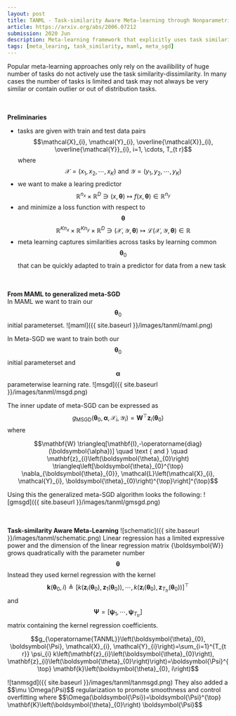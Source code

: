 ```yaml
---
layout: post
title: TANML - Task-similarity Aware Meta-learning through Nonparametric Kernel Regression
article: https://arxiv.org/abs/2006.07212
submission: 2020 Jun
description: Meta-learning framework that explicitly uses task similarity in the form of kernels and an associated meta-learing algorithm.
tags: [meta_learing, task_similarity, maml, meta_sgd]
---
```


Popular meta-learning approaches only rely on the availibility of huge number of tasks do not actively use the task similarity-dissimilarity.
In many cases the number of tasks is limited and task may not always be very similar or contain outlier or out of distribution tasks.

<br/><br/>
<strong>Preliminaries</strong>  
* tasks are given with train and test data pairs $$\mathcal{X}_{i}, \mathcal{Y}_{i}, \overline{\mathcal{X}}_{i}, \overline{\mathcal{Y}}_{i}, i=1, \cdots, T_{t r}$$ 
where $$\mathcal{X}=\left(x_{1}, x_{2}, \cdots, x_{K}\right) \text { and } \mathcal{Y}=\left(y_{1}, y_{2}, \cdots, y_{K}\right)$$
* we want to make a learing predictor $$\mathbb{R}^{n_{x}} \times \mathbb{R}^{D} \ni(x, \boldsymbol{\theta}) \mapsto f(x, \boldsymbol{\theta}) \in \mathbb{R}^{n_{y}}$$
* and minimize a loss function with respect to $$\boldsymbol{\theta}$$ $$\mathbb{R}^{K n_{x}} \times \mathbb{R}^{K n_{y}} \times \mathbb{R}^{D} \ni(\mathcal{X}, \mathcal{Y}, \boldsymbol{\theta}) \mapsto \mathcal{L}(\mathcal{X}, \mathcal{Y}, \boldsymbol{\theta}) \in \mathbb{R}$$
* meta learning captures similarities across tasks by learning common $$\boldsymbol{\theta}_{0}$$ that can be quickly adapted to train a predictor for data from a new task

<br/><br/>
<strong>From MAML to generalized meta-SGD</strong>  
In MAML we want to train our $$\boldsymbol{\theta}_{0}$$ initial parameterset.
![maml]({{ site.baseurl }}/images/tanml/maml.png)

In Meta-SGD we want to train both our $$\boldsymbol{\theta}_{0}$$ initial parameterset and $$\boldsymbol{\alpha}$$ parameterwise learning rate.
![msgd]({{ site.baseurl }}/images/tanml/msgd.png)

The inner update of meta-SGD can be expressed as $$g_{\mathrm{MSGD}}\left(\boldsymbol{\theta}_{0}, \boldsymbol{\alpha}, \mathcal{X}_{i}, \mathcal{Y}_{i}\right)=\mathbf{W}^{\top} \mathbf{z}_{i}\left(\boldsymbol{\theta}_{0}\right)$$
where
<p align=center>$$\mathbf{W} \triangleq[\mathbf{I},-\operatorname{diag}(\boldsymbol{\alpha})] \quad \text { and } \quad \mathbf{z}_{i}\left(\boldsymbol{\theta}_{0}\right) \triangleq\left[\boldsymbol{\theta}_{0}^{\top} \nabla_{\boldsymbol{\theta}_{0}}, \mathcal{L}\left(\mathcal{X}_{i}, \mathcal{Y}_{i}, \boldsymbol{\theta}_{0}\right)^{\top}\right]^{\top}$$</p>

Using this the generalized meta-SGD algorithm looks the following:
![gmsgd]({{ site.baseurl }}/images/tanml/gmsgd.png)

<br/><br/>
<strong>Task-similarity Aware Meta-Learning</strong>
![schematic]({{ site.baseurl }}/images/tanml/schematic.png)
Linear regression has a limited expressive power and the dimension of the linear regression matrix {\boldsymbol{W}} grows quadratically with the parameter number $$\boldsymbol{\theta}$$
Instead they used kernel regression with the kernel $$\mathbf{k}\left(\boldsymbol{\theta}_{0}, i\right) \triangleq
\left[k\left(\mathbf{z}_{i}\left(\boldsymbol{\theta}_{0}\right), \mathbf{z}_{1}\left(\boldsymbol{\theta}_{0}\right)\right), \cdots, k\left(\mathbf{z}_{i}\left(\boldsymbol{\theta}_{0}\right), \mathbf{z}_{T_{t r}}\left(\boldsymbol{\theta}_{0}\right)\right)\right]^{\top}$$
and $$\boldsymbol{\Psi}=\left[\boldsymbol{\psi}_{1}, \cdots, \boldsymbol{\psi}_{T_{t r}}\right]$$ matrix containing the kernel regression coefficients.
<p align=center>$$g_{\operatorname{TANML}}\left(\boldsymbol{\theta}_{0}, \boldsymbol{\Psi}, \mathcal{X}_{i}, \mathcal{Y}_{i}\right)=\sum_{i=1}^{T_{t r}} \psi_{i} k\left(\mathbf{z}_{i}\left(\boldsymbol{\theta}_{0}\right), \mathbf{z}_{i}\left(\boldsymbol{\theta}_{0}\right)\right)=\boldsymbol{\Psi}^{\top} \mathbf{k}\left(\boldsymbol{\theta}_{0}, i\right)$$</p>
![tanmsgd]({{ site.baseurl }}/images/tanml/tanmsgd.png)
They also added a $$\mu \Omega(\Psi)$$ regularization to promote smoothness and control overfitting 
where $$\Omega(\boldsymbol{\Psi})=\boldsymbol{\Psi}^{\top} \mathbf{K}\left(\boldsymbol{\theta}_{0}\right) \boldsymbol{\Psi}$$